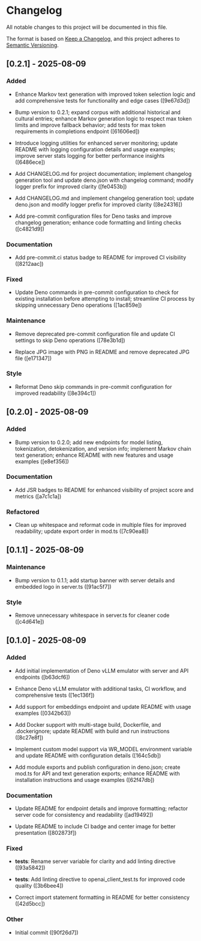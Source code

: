 # Changelog

All notable changes to this project will be documented in this file.

The format is based on [Keep a Changelog](https://keepachangelog.com/en/1.0.0/), and this project
adheres to [Semantic Versioning](https://semver.org/spec/v2.0.0.html).

## [0.2.1] - 2025-08-09

### Added

- Enhance Markov text generation with improved token selection logic and add comprehensive tests for
  functionality and edge cases ([9e67d3d])

- Bump version to 0.2.1; expand corpus with additional historical and cultural entries; enhance
  Markov generation logic to respect max token limits and improve fallback behavior; add tests for
  max token requirements in completions endpoint ([61606ed])

- Introduce logging utilities for enhanced server monitoring; update README with logging
  configuration details and usage examples; improve server stats logging for better performance
  insights ([6486ece])

- Add CHANGELOG.md for project documentation; implement changelog generation tool and update
  deno.json with changelog command; modify logger prefix for improved clarity ([fe0453b])

- Add CHANGELOG.md and implement changelog generation tool; update deno.json and modify logger
  prefix for improved clarity ([8e24316])

- Add pre-commit configuration files for Deno tasks and improve changelog generation; enhance code
  formatting and linting checks ([c4821d9])

### Documentation

- Add pre-commit.ci status badge to README for improved CI visibility ([8212aac])

### Fixed

- Update Deno commands in pre-commit configuration to check for existing installation before
  attempting to install; streamline CI process by skipping unnecessary Deno operations ([1ac859e])

### Maintenance

- Remove deprecated pre-commit configuration file and update CI settings to skip Deno operations
  ([78e3b1d])

- Replace JPG image with PNG in README and remove deprecated JPG file ([e171347])

### Style

- Reformat Deno skip commands in pre-commit configuration for improved readability ([8e394c1])

## [0.2.0] - 2025-08-09

### Added

- Bump version to 0.2.0; add new endpoints for model listing, tokenization, detokenization, and
  version info; implement Markov chain text generation; enhance README with new features and usage
  examples ([e8ef356])

### Documentation

- Add JSR badges to README for enhanced visibility of project score and metrics ([a7c1c1a])

### Refactored

- Clean up whitespace and reformat code in multiple files for improved readability; update export
  order in mod.ts ([7c90ea8])

## [0.1.1] - 2025-08-09

### Maintenance

- Bump version to 0.1.1; add startup banner with server details and embedded logo in server.ts
  ([91ac5f7])

### Style

- Remove unnecessary whitespace in server.ts for cleaner code ([c4d641e])

## [0.1.0] - 2025-08-09

### Added

- Add initial implementation of Deno vLLM emulator with server and API endpoints ([b63dcf6])

- Enhance Deno vLLM emulator with additional tasks, CI workflow, and comprehensive tests ([1ec136f])

- Add support for embeddings endpoint and update README with usage examples ([0342b63])

- Add Docker support with multi-stage build, Dockerfile, and .dockerignore; update README with build
  and run instructions ([8c27e8f])

- Implement custom model support via WR_MODEL environment variable and update README with
  configuration details ([164c5db])

- Add module exports and publish configuration in deno.json; create mod.ts for API and text
  generation exports; enhance README with installation instructions and usage examples ([62f47db])

### Documentation

- Update README for endpoint details and improve formatting; refactor server code for consistency
  and readability ([ad19492])

- Update README to include CI badge and center image for better presentation ([802873f])

### Fixed

- **tests**: Rename server variable for clarity and add linting directive ([93a5842])

- **tests**: Add linting directive to openai_client_test.ts for improved code quality ([3b6bee4])

- Correct import statement formatting in README for better consistency ([42d5bcc])

### Other

- Initial commit ([90f26d7])
